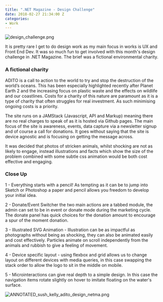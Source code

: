 ```yaml
---
title: ".NET Magazine - Design Challenge"
date: 2018-02-27 21:34:00 Z
categories:
- Work
---
```


![design_challenge.png](/uploads/design_challenge.png)

It is pretty rare I get to do design work as my main focus in works is UX and Front End Dev. It was so much fun to get involved with this month's design challenge in .NET Magazine. The brief was a fictional environmental charity.

### A fictional charity

ADITO is a call to action to the world to try and stop the destruction of the world’s oceans. This has been especially highlighted recently after Planet Earth 2 and the increasing focus on plastic waste and the effects on wildlife and our coastlines. Costs for a charity of this nature are paramount as it is a type of charity that often struggles for real investment. As such minimising ongoing costs is a priority. 

The site runs on a JAMStack (Javascript, API and Markup) meaning there are no real charges to speak of as it is hosted via Github pages. The main focus of the site is awareness, events, data capture via a newsletter signup and of course a call for donations. It goes without saying that the site is device agnostic and is focusing on getting the message across. 

It was decided that photos of stricken animals, whilst shocking are not as likely to engage, instead illustrations and facts which show the size of the problem combined with some subtle css animation would be both cost effective and engaging. 

### Close Up

1 - Everything starts with a pencil! As tempting as it can be to jump into Sketch or Photoshop a paper and pencil allows you freedom to develop your initial idea.

2 - Donate/Event Switcher the two main actions are a tabbed module, the admin can set to be in event or donate mode during the marketing cycle. The donate panel has quick choices for the donation amount to encourage a spur of the moment donation.

3 - Illustrated SVG Animation - Illustration can be as impactful as photographs without being as shocking, they can also be animated easily and cost effectively. Particles animate on scroll independently from the animals and rubbish to give a feeling of movement. 

4 - Device specific layout - using flexbox and grid allows us to change layout on different devices with media queries, in this case swapping the stack order to allow the logo to sit in the middle on mobile.

5 - Microinteractions can give real depth to a simple design. In this case the navigation items rotate slightly on hover to imitate floating on the water's surface.

![ANNOTATED_sush_kelly_adito_design_netma.png](/uploads/ANNOTATED_sush_kelly_adito_design_netma.png)


